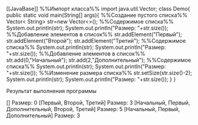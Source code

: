 [[JavaBase]]
%%Импорт класса%%
import java.util.Vector;
class Demo{
	public static void main(String[] args){
%%Создание пустого списка%%
		Vector< String> str=new Vector<>();
%%Содержимое списка%%
		System.out.println(str);
		System.out.println("Размер: "+str.size());
%%Добавление элементов в список%%
		str.addElement("Первый");
		str.addElement("Второй");
		str.addElement("Третий");
%%Содержимое списка%%
		System.out.println(str);
		System.out.println("Размер: "+str.size());
%%Добавление элементов в список%%
		str.add(0,"Начальный");
		str.add(2,"Дополнительный");
%%Содержимое списка%%
		System.out.println(str);
		System.out.println("Размер: "+str.size());
%%Изменение размера списка%%
		str.setSize(str.size()-2);
		System.out.println(str);
		System.out.println("Размер: "+str.size());
	}
}

Результат выполнения программы

[]
Размер: 0
[Первый, Второй, Третий]
Размер: 3
[Начальный, Первый, Дополнительный, Второй, Третий]
Размер: 5
[Начальный, Первый, Дополнительный]
Размер: 3